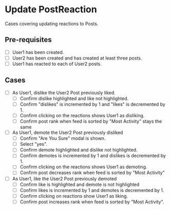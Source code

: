 # Update PostReaction

Cases covering updating reactions to Posts.

## Pre-requisites

- [ ] User1 has been created.
- [ ] User2 has been created and has created at least three posts.
- [ ] User1 has reacted to each of User2 posts.

## Cases

- [ ] As User1, dislike the User2 Post previously liked. 
    - [ ] Confirm dislike highlighted and like not highlighted.
    - [ ] Confirm "dislikes" is incremented by 1 and "likes" is decremented by 1.
    - [ ] Confirm clicking on the reactions shows User1 as disliking.
    - [ ] Confirm post rank when feed is sorted by "Most Activity" stays the same
    
- [ ] As User1, demote the User2 Post previously disliked
    - [ ] Confirm "Are You Sure" modal is shown.
    - [ ] Select "yes".
    - [ ] Confirm demote highlighted and dislike not highlighted.
    - [ ] Confirm demotes is incremented by 1 and dislikes is decremented by 1.
    - [ ] Confirm clicking on the reactions shows User1 as demoting.
    - [ ] Confirm post decreases rank when feed is sorted by "Most Activity"
    
- [ ] As User1, like the User2 Post previously demoted 
    - [ ] Confirm like is highlighted and demote is not highlighted
    - [ ] Confirm likes is incremented by 1 and demotes is decremented by 1.
    - [ ] Confirm clicking on reactions show User1 as liking.
    - [ ] Confirm post increases rank when feed is sorted by "Most Activity".

